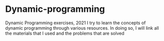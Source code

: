 # Dynamic-programming
Dynamic Programming exercises, 2021
I try to learn the concepts of dynamic programming through various resources. 
In doing so, I will link all the materials that I used and the problems that are solved
